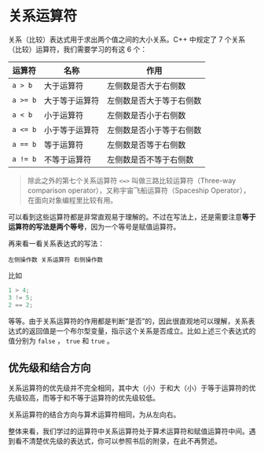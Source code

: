 # 关系运算符

关系（比较）表达式用于求出两个值之间的大小关系。C++ 中规定了 7 个关系（比较）运算符，我们需要学习的有这 6 个：

| 运算符   | 名称           | 作用                     |
| -------- | -------------- | ------------------------ |
| `a > b`  | 大于运算符     | 左侧数是否大于右侧数     |
| `a >= b` | 大于等于运算符 | 左侧数是否大于等于右侧数 |
| `a < b`  | 小于运算符     | 左侧数是否小于右侧数     |
| `a <= b` | 小于等于运算符 | 左侧数是否小于等于右侧数 |
| `a == b` | 等于运算符     | 左侧数是否等于右侧数     |
| `a != b` | 不等于运算符   | 左侧数是否不等于右侧数   |

> 除此之外的第七个关系运算符 `<=>` 叫做三路比较运算符（Three-way comparison operator），又称宇宙飞船运算符（Spaceship Operator），在面向对象编程里比较有用。

可以看到这些运算符都是非常直观易于理解的。不过在写法上，还是需要注意**等于运算符的写法是两个等号**，因为一个等号是赋值运算符。

再来看一看关系表达式的写法：

```sdsc
左侧操作数 关系运算符 右侧操作数
```

比如
```cpp
1 > 4;
3 != 5;
2 == 2;
```
等等。由于关系运算符的作用都是判断“是否”的，因此很直观地可以理解，关系表达式的返回值是一个布尔型变量，指示这个关系是否成立。比如上述三个表达式的值分别为 `false` ， `true` 和 `true` 。

## 优先级和结合方向

关系运算符的优先级并不完全相同，其中大（小）于和大（小）于等于运算符的优先级较高，而等于和不等于运算符的优先级较低。

关系运算符的结合方向与算术运算符相同，为从左向右。

整体来看，我们学过的运算符中关系运算符处于算术运算符和赋值运算符中间。遇到看不清楚优先级的表达式，你可以参照书后的附录，在此不再赘述。
